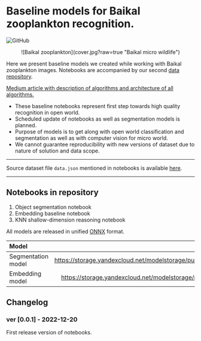 # Baseline models for Baikal zooplankton recognition.

![GitHub](https://img.shields.io/github/license/baikal-zooplankton/BaselineModels?style=plastic)

<p align="center">
![Baikal zooplankton](cover.jpg?raw=true "Baikal micro wildlife") 
</p>

Here we present baseline models we created while working with Baikal zooplankton images. Notebooks are accompanied by our second [data repository](https://github.com/baikal-zooplankton/Baikal_Dataset). 

[Medium article with description of algorithms and architecture of all algorithms.](https://medium.com/yandex/surveying-the-microogranisms-of-lake-baikal-an-open-project-by-maritimeai-and-yandex-cloud-83999a4def36)


* These baseline notebooks represent first step towards high quality recognition in open world. 
* Scheduled update of notebooks as well as segmentation models is planned.
* Purpose of models is to get along with open world classification and segmentation as well as with computer vision for micro world.
* We cannot guarantee reproducibility with new versions of dataset due to nature of solution and data scope.

***
Source dataset file `data.json` mentioned in notebooks is available [here](https://github.com/baikal-zooplankton/Baikal_Dataset/raw/main/data.json). 
***


## Notebooks in repository
1. Object segmentation notebook
2. Embedding baseline notebook
3. KNN shallow-dimension reasoning notebook

All models are released in unified [ONNX](https://onnxruntime.ai/) format.

|Model        |Link         |
|:---|---:|
|Segmentation model|  https://storage.yandexcloud.net/modelstorage/public/segmentator.onnx           |
|Embedding model             |https://storage.yandexcloud.net/modelstorage/public/embedder.onnx             |


## Changelog

### ver [0.0.1] - 2022-12-20
First release version of notebooks.
